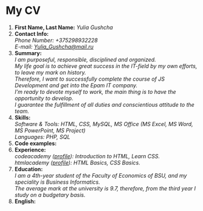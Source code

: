 # My CV  

1. __First Name, Last Name:__ *Yulia Gushcha*  
2. __Contact Info:__  
  *Phone Number: +375298932228*  
  *E-mail: Yulia_Gushcha@mail.ru*  
3. __Summary:__  
  *I am purposeful, responsible, disciplined and organized.  
  My life goal is to achieve great success in the IT-field by my own efforts, to leave my mark on history.  
  Therefore, I want to successfully complete the course of JS Development and get into the Epam IT company.  
  I’m ready to devote myself to work, the main thing is to have the opportunity to develop.  
  I guarantee the fulfillment of all duties and conscientious attitude to the team.*  
4. __Skills:__  
  *Software & Tools: HTML, CSS, MySQL, MS Office (MS Excel, MS Word, MS PowerPoint, MS Project)*  
  *Languages: PHP, SQL*  
5. __Code examples:__
6. __Experience:__  
  *codeacademy ([profile](https://www.codecademy.com/profiles/net9429745985)): Introduction to HTML, Learn CSS.*  
  *htmlacademy ([profile](https://htmlacademy.ru/profile/id1146329)): HTML Basics, CSS Basics.*  
7. __Education:__  
  *I am a 4th-year student of the Faculty of Economics of BSU, and my speciality is Business Informatics.  
  The average mark at the university is 9.7, therefore, from the third year I study on a budgetary basis.*
8. __English:__
